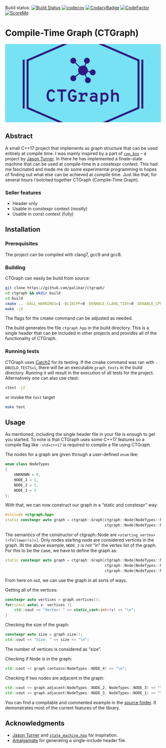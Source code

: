 Build status: [![Build Status](https://travis-ci.org/palikar/ctgraph.svg?branch=master)](https://travis-ci.org/palikar/ctgraph)
    [![codecov](https://codecov.io/gh/palikar/ctgraph/branch/master/graph/badge.svg)](https://codecov.io/gh/palikar/ctgraph)
    [![CodacyBadge](https://api.codacy.com/project/badge/Grade/83223760ee624b159b1869492c6d99ed)](https://www.codacy.com/manual/palikar/ctgraph?utm_source=github.com&amp;utm_medium=referral&amp;utm_content=palikar/ctgraph&amp;utm_campaign=Badge_Grade)
    [![CodeFactor](https://www.codefactor.io/repository/github/palikar/ctgraph/badge)](https://www.codefactor.io/repository/github/palikar/ctgraph)
    [![ScoreMe](http://readme-score-api.herokuapp.com/score.svg?url=https%3a%2f%2fgithub.com%2fpalikar%2fctgraph%2f)](http://clayallsopp.github.io/readme-score?url=https%3a%2f%2fgithub.com%2fpalikar%2fctgraph%2f)


# Compile-Time Graph (CTGraph)

![img](./logo.png)


## Abstract

A small C++17 project that implements as graph structure that can be used entirely at compile time. I was mainly inspired by a part of [`cpp_box`](https://github.com/lefticus/cpp_box) &#x2013; a project by [Jason Turner](https://github.com/lefticus/cpp_box). In there he has implemented a finate-state machine that can be used at compile-time in a constexpr context. This had me fascinated and made me do some experimental programming in hopes of finding out what else can be achieved at compile time. Just like that, for several hours I botched together CTGraph (Compile-Time Graph).


### Seller features

-   Header only
-   Usable in constexpr context (mostly)
-   Usable in const context (fully)


## Installation


### Prerequisites

The project can be compiled with clang7, gcc9 and gcc8.


### Building

CTGraph can easily be build from source:

```sh
git clone https://github.com/palikar/ctgraph/
cd ctgraph && mkdir build
cd build
cmake .. -DALL_WARNINGS=1 -DLIBCPP=0 -DENABLE_CLANG_TIDY=0 -DENABLE_CPPCHECK=0 -DENABLE_COVERAGE=1 -DBUILD_TESTS=1 -DCMAKE_BUILD_TYPE=Debug
make -j4
```

The flags for the cmake command can be adjusted as needed.



The build generates the file `ctgraph.hpp` in the build directory. This is a single header that can be included in other projects and provides all of the functionality of CTGraph.


### Running tests

CTGraph uses [Catch2](https://github.com/catchorg/Catch2) for its testing. If the cmake command was ran with `-DBUILD_TESTS=1`, there will be an executable `graph_tests` in the build directory. Running it will result in the execution of all tests for the project. Alternatively one can also use ctest:

```sh
ctest -j2
```

or invoke the `test` target

```sh
make test
```


## Usage

As mentioned, including the single header file in your file is enough to get you started. To note is that CTGraph uses some C++17 features so a compile flag like `-std=c++17` is required to compile a file using CTGraph.



The nodes for a graph are given through a user-defined `enum` like:

```c++
enum class NodeTypes
{
    UNKNOWN = 0,
    NODE_1 = 1,
    NODE_2 = 2,
    NODE_3 = 3
};
```

With that, we can now construct our graph in a &ldquo;static and constexpr&rdquo; way:

```c++
#include <ctgraph.hpp>
static constexpr auto graph = ctgraph::Graph{ctgraph::Node{NodeTypes::NODE_1, NodeTypes::NODE_2, NodeTypes::NODE_3},
                                             ctgraph::Node{NodeTypes::NODE_2, NodeTypes::NODE_3}};
```

The semantics of the constructor of ctgraph::Node are `<starting_vertex> [<follower(s)>]`. Only nodes starting node are considered vertices in the graph. IN the above example, `NODE_3` is not &ldquo;in&rdquo; the vertex list of the graph. For this to be the case, we have to define the graph as:

```c++
static constexpr auto graph = ctgraph::Graph{ctgraph::Node{NodeTypes::NODE_1, NodeTypes::NODE_2, NodeTypes::NODE_3},
                                             ctgraph::Node{NodeTypes::NODE_2, NodeTypes::NODE_3},
                                             ctgraph::Node{NodeTypes::NODE_3}};
```

From here on out, we can use the graph in all sorts of ways.



Getting all of the vertices:

```c++
constexpr auto vertices = graph.vertices(); 
for(const auto& v: vertices ){
    std::cout << "Vertex: " << static_cast<int>(v) << "\n";
}
```



Checking the size of the graph:

```c++
constexpr auto size = graph.size();
std::cout << "Size: " << size << "\n";
```

The number of vertices is considered as &ldquo;size&rdquo;.



Checking if Node is in the graph:

```c++
std::cout << graph.contains(NodeTypes::NODE_4) << "\n";
```



Checking if two nodes are adjacent in the graph:

```c++
std::cout << graph.adjacent(NodeTypes::NODE_2, NodeTypes::NODE_3) << "\n";
std::cout << graph.adjacent(NodeTypes::NODE_3, NodeTypes::NODE_1) << "\n";
```



You can find a compilable and commented example in the [source folder](https://github.com/palikar/ctgraph/blob/master/src/example.cpp). It demonstrates most of the current features of the library.


## Acknowledgments

-   [Jason Turner](https://github.com/lefticus/cpp_box) and [`state_machine.hpp`](https://github.com/lefticus/cpp_box/blob/master/include/cpp_box/state_machine.hpp) for inspiration.
-   [Amalgamate](https://github.com/edlund/amalgamate) for generating a single-include header file.

